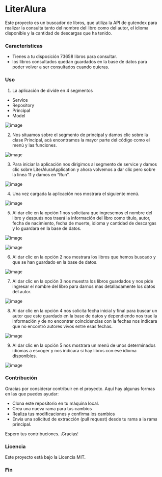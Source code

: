 # LiterAlura
<p>Este proyecto es un buscador de libros, que utiliza la API de gutendex para realizar la consulta tanto del nombre del libro como del autor, el idioma disponible y la cantidad de descargas que ha tenido.</p>

### Caracteristicas  
- Tienes a tu disposición 73658 libros para consultar.
- los libros consultados quedan guardados en la base de datos para poder volver a ser consultados cuando quieras. 

### Uso 
1. La aplicación de divide en 4 segmentos
- Service
- Repository
- Principal
- Model

![image](https://github.com/Guerfer/LiterAlura/assets/134177001/90c47770-df08-4714-a8a8-951f88a9a340)

2. Nos situamos sobre el segmento de principal y damos clic sobre la clase Principal, acá encontramos la mayor parte del código como el menú y las funciones.

![image](https://github.com/Guerfer/LiterAlura/assets/134177001/e01b9d2c-69b1-4280-b076-8a939a5da9ac)

3. Para iniciar la aplicación nos dirigimos al segmento de service y damos clic sobre LiterAluraApplication y ahora volvemos a dar clic pero sobre la línea 11 y damos en “Run”.

![image](https://github.com/Guerfer/LiterAlura/assets/134177001/17df66bc-8c77-42e2-ba0d-c5b0121d8a98)

4. Una vez cargada la aplicación nos mostrara el siguiente menú.

![image](https://github.com/Guerfer/LiterAlura/assets/134177001/10c6feaf-0c45-45a7-9cf1-960ac6c26362)

5. Al dar clic en la opción 1 nos solicitara que ingresemos el nombre del libro y después nos traerá la información del libro como título, autor, fecha de nacimiento, fecha de muerte, idioma y cantidad de descargas y lo guardara en la base de datos.

![image](https://github.com/Guerfer/LiterAlura/assets/134177001/385e94e7-1282-48c4-8a5a-3fa3baa2e8b8)

![image](https://github.com/Guerfer/LiterAlura/assets/134177001/a22554bb-96be-4bf0-bb1c-f471718b91ab)


6. Al dar clic en la opción 2 nos mostrara los libros que hemos buscado y que se han guardado en la base de datos.

![image](https://github.com/Guerfer/LiterAlura/assets/134177001/fefbb6b4-7e9f-4b4f-bc36-6d0a3ebb8770)

7. Al dar clic en la opción 3 nos muestra los libros guardados y nos pide ingresar el nombre del libro para darnos mas detalladamente los datos del autor.

![image](https://github.com/Guerfer/LiterAlura/assets/134177001/e1a2517a-56c8-46e8-bead-7e4d48081851)

8. Al dar clic en la opción 4 nos solicita fecha inicial y final para buscar un autor que este guardado en la base de datos y dependiendo nos trae la información y de no encontrar coincidencias con la fechas nos indicara que no encontró autores vivos entre esas fechas.

![image](https://github.com/Guerfer/LiterAlura/assets/134177001/629752d7-0f66-4412-a4ab-05c010463353)

9. Al dar clic en la opción 5 nos mostrara un menú de unos determinados idiomas a escoger y nos indicara si hay libros con ese idioma disponibles.

![image](https://github.com/Guerfer/LiterAlura/assets/134177001/2aed0efb-2327-4440-8005-0673e5d6c463)

### Contribución
Gracias por considerar contribuir en el proyecto. Aquí hay algunas formas en las que puedes ayudar:
- Clona este repositorio en tu máquina local.
- Crea una nueva rama para tus cambios
- Realiza tus modificaciones y confirma los cambios
- Envía una solicitud de extracción (pull request) desde tu rama a la rama principal.

Espero tus contribuciones. ¡Gracias! 

### Licencia

Este proyecto está bajo la Licencia MIT.




### Fin

